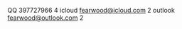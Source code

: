 QQ        397727966               4
icloud    fearwood@icloud.com     2
outlook   fearwood@outlook.com    2
